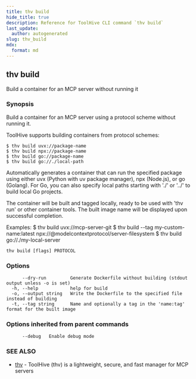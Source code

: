 ```yaml
---
title: thv build
hide_title: true
description: Reference for ToolHive CLI command `thv build`
last_update:
  author: autogenerated
slug: thv_build
mdx:
  format: md
---
```


## thv build

Build a container for an MCP server without running it

### Synopsis

Build a container for an MCP server using a protocol scheme without running it.

ToolHive supports building containers from protocol schemes:

	$ thv build uvx://package-name
	$ thv build npx://package-name
	$ thv build go://package-name
	$ thv build go://./local-path

Automatically generates a container that can run the specified package
using either uvx (Python with uv package manager), npx (Node.js),
or go (Golang). For Go, you can also specify local paths starting
with './' or '../' to build local Go projects.

The container will be built and tagged locally, ready to be used with 'thv run'
or other container tools. The built image name will be displayed upon successful completion.

Examples:
	$ thv build uvx://mcp-server-git
	$ thv build --tag my-custom-name:latest npx://@modelcontextprotocol/server-filesystem
	$ thv build go://./my-local-server

```
thv build [flags] PROTOCOL
```

### Options

```
      --dry-run         Generate Dockerfile without building (stdout output unless -o is set)
  -h, --help            help for build
  -o, --output string   Write the Dockerfile to the specified file instead of building
  -t, --tag string      Name and optionally a tag in the 'name:tag' format for the built image
```

### Options inherited from parent commands

```
      --debug   Enable debug mode
```

### SEE ALSO

* [thv](thv.md)	 - ToolHive (thv) is a lightweight, secure, and fast manager for MCP servers

